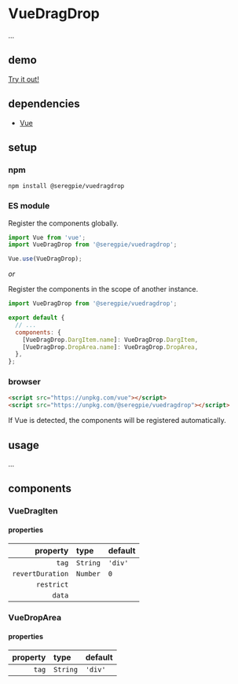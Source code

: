 # VueDragDrop

...

## demo

[Try it out!](https://seregpie.github.io/VueDragDrop/)

## dependencies

- [Vue](https://github.com/vuejs/vue)

## setup

### npm

```shell
npm install @seregpie/vuedragdrop
```

### ES module

Register the components globally.

```javascript
import Vue from 'vue';
import VueDragDrop from '@seregpie/vuedragdrop';

Vue.use(VueDragDrop);
```

*or*

Register the components in the scope of another instance.

```javascript
import VueDragDrop from '@seregpie/vuedragdrop';

export default {
  // ...
  components: {
    [VueDragDrop.DargItem.name]: VueDragDrop.DargItem,
    [VueDragDrop.DropArea.name]: VueDragDrop.DropArea,
  },
};
```

### browser

```html
<script src="https://unpkg.com/vue"></script>
<script src="https://unpkg.com/@seregpie/vuedragdrop"></script>
```

If Vue is detected, the components will be registered automatically.

## usage

...

## components

### VueDragIten

#### properties

| property | type | default |
| ---: | :--- | :--- |
| `tag` | `String` | `'div'` |
| `revertDuration` | `Number` | `0` |
| `restrict` | | |
| `data` | | |

### VueDropArea

#### properties

| property | type | default |
| ---: | :--- | :--- |
| `tag` | `String` | `'div'` |
